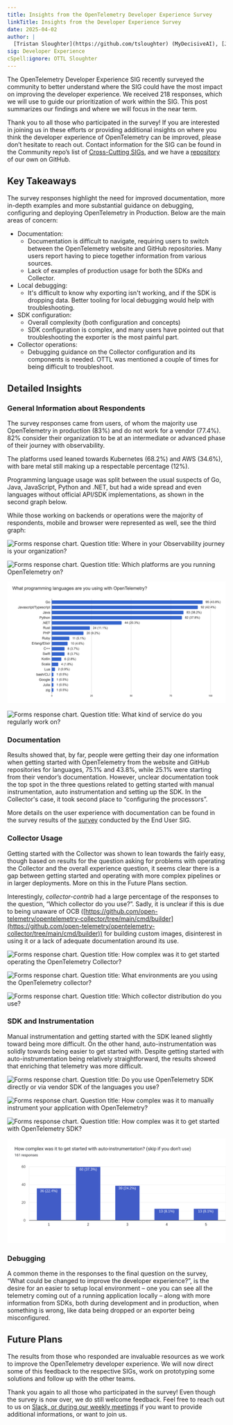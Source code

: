 ```yaml
---
title: Insights from the OpenTelemetry Developer Experience Survey
linkTitle: Insights from the Developer Experience Survey
date: 2025-04-02
author: |
  [Tristan Sloughter](https://github.com/tsloughter) (MyDecisiveAI), [Juliano Costa](https://github.com/julianocosta89) (Datadog), [Steve Gordon](https://github.com/stevejgordon) (Elastic), [Damien Mathieu](https://github.com/dmathieu) (Elastic)
sig: Developer Experience
cSpell:ignore: OTTL Sloughter
---
```


The OpenTelemetry Developer Experience SIG recently surveyed the community to
better understand where the SIG could have the most impact on improving the
developer experience. We received 218 responses, which we will use to guide our
prioritization of work within the SIG. This post summarizes our findings and
where we will focus in the near term.

Thank you to all those who participated in the survey! If you are interested in
joining us in these efforts or providing additional insights on where you think
the developer experience of OpenTelemetry can be improved, please don’t hesitate
to reach out. Contact information for the SIG can be found in the Community
repo’s list of
[Cross-Cutting SIGs](https://github.com/open-telemetry/community/?tab=readme-ov-file#cross-cutting-sigs),
and we have a
[repository](https://github.com/open-telemetry/sig-developer-experience) of our
own on GitHub.

## Key Takeaways

The survey responses highlight the need for improved documentation, more
in-depth examples and more substantial guidance on debugging, configuring and
deploying OpenTelemetry in Production. Below are the main areas of concern:

- Documentation:
  - Documentation is difficult to navigate, requiring users to switch between
    the OpenTelemetry website and GitHub repositories. Many users report having
    to piece together information from various sources.
  - Lack of examples of production usage for both the SDKs and Collector.
- Local debugging:
  - It's difficult to know why exporting isn't working, and if the SDK is
    dropping data. Better tooling for local debugging would help with
    troubleshooting.
- SDK configuration:
  - Overall complexity (both configuration and concepts)
  - SDK configuration is complex, and many users have pointed out that
    troubleshooting the exporter is the most painful part.
- Collector operations:
  - Debugging guidance on the Collector configuration and its components is
    needed. OTTL was mentioned a couple of times for being difficult to
    troubleshoot.

## Detailed Insights

### General Information about Respondents

The survey responses came from users, of whom the majority use OpenTelemetry in
production (83%) and do not work for a vendor (77.4%). 82% consider their
organization to be at an intermediate or advanced phase of their journey with
observability.

The platforms used leaned towards Kubernetes (68.2%) and AWS (34.6%), with bare
metal still making up a respectable percentage (12%).

Programming language usage was split between the usual suspects of Go, Java,
JavaScript, Python and .NET, but had a wide spread and even languages without
official API/SDK implementations, as shown in the second graph below.

While those working on backends or operations were the majority of respondents,
mobile and browser were represented as well, see the third graph:

![Forms response chart. Question title: Where in your Observability journey is
your organization?](image3.png)

![Forms response chart. Question title: Which platforms are you running
OpenTelemetry on?](image11.png)

![Forms response chart. Question title: What programming languages are you using with OpenTelemetry?](image7.png)

![Forms response chart. Question title: What kind of service do you regularly
work on?](image9.png)

### Documentation

Results showed that, by far, people were getting their day one information when
getting started with OpenTelemetry from the website and GitHub repositories for
languages, 75.1% and 43.8%, while 25.1% were starting from their vendor’s
documentation. However, unclear documentation took the top spot in the three
questions related to getting started with manual instrumentation, auto
instrumentation and setting up the SDK. In the Collector's case, it took second
place to “configuring the processors”.

More details on the user experience with documentation can be found in the
survey results of the [survey](/blog/2024/otel-docs-survey/) conducted by the
End User SIG.

### Collector Usage

Getting started with the Collector was shown to lean towards the fairly easy,
though based on results for the question asking for problems with operating the
Collector and the overall experience question, it seems clear there is a gap
between getting started and operating with more complex pipelines or in larger
deployments. More on this in the Future Plans section.

Interestingly, _collector-contrib_ had a large percentage of the responses to
the question, “Which collector do you use?”. Sadly, it is unclear if this is due
to being unaware of OCB
([https://github.com/open-telemetry/opentelemetry-collector/tree/main/cmd/builder](https://github.com/open-telemetry/opentelemetry-collector/tree/main/cmd/builder))
for building custom images, disinterest in using it or a lack of adequate
documentation around its use.

![Forms response chart. Question title: How complex was it to get started
operating the OpenTelemetry Collector?](image10.png)

![Forms response chart. Question title: What environments are you using the
OpenTelemetry collector?](image6.png)

![Forms response chart. Question title: Which collector distribution do you
use?](image4.png)

### SDK and Instrumentation

Manual instrumentation and getting started with the SDK leaned slightly toward
being more difficult. On the other hand, auto-instrumentation was solidly
towards being easier to get started with. Despite getting started with
auto-instrumentation being relatively straightforward, the results showed that
enriching that telemetry was more difficult.

![Forms response chart. Question title: Do you use OpenTelemetry SDK directly or
via vendor SDK of the languages you use?](image1.png)

![Forms response chart. Question title: How complex was it to manually
instrument your application with OpenTelemetry?](image8.png)

![Forms response chart. Question title: How complex was it to get started with
OpenTelemetry SDK?](image2.png)

![Forms response chart. Question title: How complex was it to get started with auto-instrumentation?](image5.png)

### Debugging

A common theme in the responses to the final question on the survey, “What could
be changed to improve the developer experience?”, is the desire for an easier to
setup local environment – one you can see all the telemetry coming out of a
running application locally – along with more information from SDKs, both during
development and in production, when something is wrong, like data being dropped
or an exporter being misconfigured.

## Future Plans

The results from those who responded are invaluable resources as we work to
improve the OpenTelemetry developer experience. We will now direct some of this
feedback to the respective SIGs, work on prototyping some solutions and follow
up with the other teams.

Thank you again to all those who participated in the survey! Even though the
survey is now over, we do still welcome feedback. Feel free to reach out to us
on
[Slack, or during our weekly meetings](https://github.com/open-telemetry/community/?tab=readme-ov-file#cross-cutting-sigs)
if you want to provide additional informations, or want to join us.

